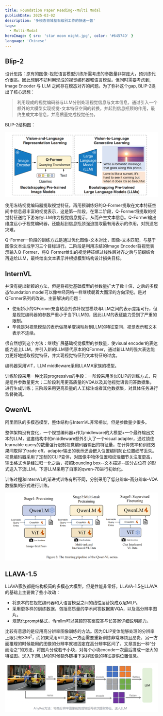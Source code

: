 ```yaml
---
title: Foundation Paper Reading--Multi Modal
publishDate: 2025-03-02
description: '多模态领域基石级别工作的快速一瞥'
tags:
  - Multi-Modal
heroImage: { src: 'star moon night.jpg', color: '#64574D' }
language: 'Chinese'
---
```


## Blip-2
设计思路：原有的图像-视觉语言模型训练所需考虑的参数量非常庞大，预训练代价很高。因此想到不妨利用现成的视觉编码器和语言模型。但同时需要考虑到, Image Encoder 与 LLM 之间存在模态对齐的问题。为了弥补这个gap, BLIP-2提出了核心思想：

>利用现成的视觉编码器与LLM分别处理视觉信息与文本信息，通过引入一个额外的大模型实现视觉-文本特征空间的转换，并起到信息瓶颈的作用，最终生成文本信息，并高质量完成视觉任务。

BLIP-2结构图：

![alt text](image.png)

使用冻结视觉编码器提取视觉特征，再用预训练好的Q-Former提取在文本特征空间中信息最丰富的视觉表示，这是第一阶段。在第二阶段，Q-Former将提取的视觉特征送给下游冻结LLM作为视觉信息提示，从而产生文本信息。Q-Former输出维度远小于视觉编码器，还能起到信息瓶颈强迫提取最有用表示的作用，对抗遗忘灾难。

Q-Former一阶段的训练方式是通过优化图像-文本对比，图像-文本匹配，与基于图像文本生成学习三个目标进行。二阶段是利用冻结的Image Encoder将视觉表示输入Q-Former，将Q-Former给出的视觉特征经过线性层对齐之后与前缀结合再送给LLM，最终给出文本表示并根据模型结构设计损失目标。


## InternVL
并没有提出新颖的方法，但是将视觉基础模型的参数量扩大了数十倍，之后的多模态foundation model可以像神经网络一样继续朝着大而深的方向深挖。是对QFormer系列的改进。主要解决的问题：
- 使用娇小的QFormer充当粘合剂弥补视觉模块与LLM之间的表示差距可行，但是视觉编码器的参数严重小于当下LLM的，因此LLM的表征能力受到了严重的限制。
- 毕竟是对视觉模型的表示做简单变换映射到LLM的特征空间，视觉表示和文本表示不连续。

很自然想到这个方法：继续扩展基础视觉模型的参数量，使visual encoder的表达能力追上LLM，并引入新的LLM替代原本的QFormer，通过新LLM的强大表达能力更好地提取视觉特征，并实现视觉特征到文本特征的过度。

编码器采用VIT，LLM middleware采用LLAMA家族的模型。

训练阶段采用一种比较progressive的手段：一阶段采用类似CLIP的训练方式，只是组件参数量更大；二阶段利用更高质量的VQA以及其他视觉语言问答数据集，进行生成训练；三阶段采用更高质量的人工标注或者其他数据集，对具体任务进行监督微调。

## QwenVL
阿里团队的多模态模型，整体结构与InternVL非常相似，但是参数量少很多。

整体架构没有变化，一个视觉编码器+作为midleware的大模型+一个最终输出文本的LLM，这套结构中的middleware额外引入了一个visual adapter，通过锁住learnable query的数量强行限制视觉编码器输出的特征量，在计算效率和训练效果间取得了trade off。adapter输出的表示还会嵌入位置编码防止位置细节丢失。视觉编码器采用了定制的CLIP变体，对图像中物体位置和纹理细节关注度更高，输出格式也是经过归一化之后，按照bounding box--文本描述--区分占位符 的形式送入下流LLM。下游LLM采用了自家的qwen-7B进行初始化。

训练过程和InternVL的渐进式训练有所不同，分别采用了低分辨率-高分辨率-VQA数据集的形式进行训练。

![alt text](image-1.png)

## LLAVA-1.5
LLAVA家族都是结构极简的多模态大模型，但是性能非常好。LLAVA-1.5在LLAVA的基础上主要做了些小改动：
- 将原本的在视觉编码器和大语言模型之间的线性层替换成双层MLP。
- 采用更多样的训练数据，包括高质量的学术问答数据集VQA，以及高分辨率图片。
- 规范化prompt格式，令mllm可以兼顾短答案应答与长答案详细说明能力。

比较有意思的是应用高分辨率图像训练的方法。因为CLIP变体能够处理的分辨率上限只有$336^2$，而如果采用VIT那么一方面需要重新训练非常麻烦且昂贵，另一方面推理的时候能用的图像的分辨率就被固定在高分辨率区间了。文章提出一种“分而治之”的方法，将图片分成若干小块，对每个小块encode一次最后拼成一张大的特征图。送入下游LLM的时候额外链接下采样图像的特征提供位置信息。

![text](LLAVA1.5.png)

